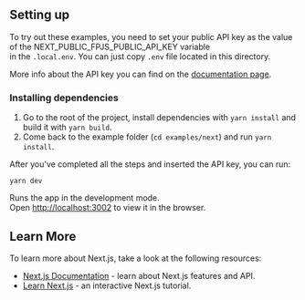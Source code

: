 ## Setting up
To try out these examples, you need to set your public API key as the value of the NEXT_PUBLIC_FPJS_PUBLIC_API_KEY variable\
in the `.local.env`. You can just copy `.env` file located in this directory.

More info about the API key you can find on the [documentation page](https://dev.fingerprintjs.com/docs/js-agent#agent-initialization).

### Installing dependencies
1. Go to the root of the project, install dependencies with `yarn install` and build it with `yarn build`.
2. Come back to the example folder (`cd examples/next`) and run `yarn install`.

After you've completed all the steps and inserted the API key, you can run:
```shell
yarn dev
```

Runs the app in the development mode.\
Open [http://localhost:3002](http://localhost:3002) to view it in the browser.

## Learn More

To learn more about Next.js, take a look at the following resources:

- [Next.js Documentation](https://nextjs.org/docs) - learn about Next.js features and API.
- [Learn Next.js](https://nextjs.org/learn) - an interactive Next.js tutorial.
